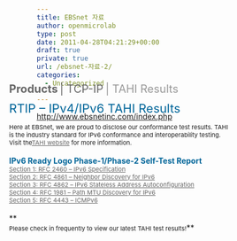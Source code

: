 ```yaml
---
title: EBSnet 자료
author: openmicrolab
type: post
date: 2011-04-28T04:21:29+00:00
draft: true
private: true
url: /ebsnet-자료-2/
categories:
  - Uncategorized

---
```

<http://www.ebsnetinc.com/index.php>  
<SPAN style="WIDOWS: 2; TEXT-TRANSFORM: none; TEXT-INDENT: 0px; BORDER-COLLAPSE: separate; FONT: medium Gulim; WHITE-SPACE: normal; ORPHANS: 2; LETTER-SPACING: normal; COLOR: rgb(0,0,0); WORD-SPACING: 0px; -webkit-border-horizontal-spacing: 0px; -webkit-border-vertical-spacing: 0px; -webkit-text-decorations-in-effect: none; -webkit-text-size-adjust: auto; -webkit-text-stroke-width: 0px" class=Apple-style-span><SPAN style="FONT-FAMILY: Arial, Helvetica, sans-serif; FONT-SIZE: 12px" class=Apple-style-span>  
<DIV style="POSITION: absolute; WIDTH: 400px; HEIGHT: 33px; TOP: 203px; LEFT: 178px" class=c\_sec\_title_box><SPAN style="COLOR: rgb(102,102,102); FONT-SIZE: 20px; FONT-WEIGHT: bold" class=c\_sec\_title><A style="COLOR: rgb(102,102,102); FONT-SIZE: 20px; FONT-WEIGHT: bold; TEXT-DECORATION: none" href="http://www.ebsnetinc.com/products/products.php">Products</A></SPAN><SPAN class=Apple-converted-space>&nbsp;</SPAN><SPAN style="COLOR: rgb(102,102,102); FONT-SIZE: 20px" class=c\_title\_div>|<SPAN class=Apple-converted-space>&nbsp;</SPAN></SPAN><SPAN style="COLOR: rgb(102,102,102); FONT-SIZE: 20px" class=c\_sub\_title><A style="COLOR: rgb(102,102,102); FONT-SIZE: 20px; TEXT-DECORATION: none" href="http://www.ebsnetinc.com/products/tcp_ip.php">TCP-IP</A></SPAN><SPAN class=Apple-converted-space>&nbsp;</SPAN><SPAN style="COLOR: rgb(153,153,153); FONT-SIZE: 20px" class=c\_sub\_title_div>|<SPAN class=Apple-converted-space>&nbsp;</SPAN></SPAN><SPAN style="COLOR: rgb(153,153,153); FONT-SIZE: 20px" class=c\_sub\_title_2><A style="COLOR: rgb(153,153,153); FONT-SIZE: 20px; TEXT-DECORATION: none" href="http://www.ebsnetinc.com/products/tahi_results.php">TAHI Results</A></SPAN></DIV>  
<DIV style="POSITION: absolute; WIDTH: 400px; HEIGHT: 800px; TOP: 237px; LEFT: 178px" class=c_body>  
<SPAN style="COLOR: rgb(0,101,153); FONT-SIZE: 22px" class=c\_product\_title>RTIP &#8211; IPv4/IPv6 TAHI Results<SPAN class=Apple-converted-space>&nbsp;</SPAN></SPAN>

<SPAN style="FONT-SIZE: 11px" class=c\_body\_text>Here at EBSnet, we are proud to disclose our conformance test results. TAHI is the industry standard for IPv6 conformance and interoperability testing. Visit the<A style="COLOR: rgb(102,102,102); TEXT-DECORATION: underline" href="http://www.tahi.org/">TAHI website</A><SPAN class=Apple-converted-space>&nbsp;</SPAN>for more information. </SPAN>  
<SPAN style="COLOR: rgb(0,101,153); FONT-WEIGHT: bold" class=c\_body\_title>  
IPv6 Ready Logo Phase-1/Phase-2 Self-Test Report</SPAN><SPAN class=Apple-converted-space>&nbsp;</SPAN>  
<SPAN style="FONT-SIZE: 11px" class=c\_body\_text><A style="COLOR: rgb(102,102,102); TEXT-DECORATION: underline" href="http://www.ebsnetinc.com/tahi/rtip\_6.0/Self\_Test\_4-0-5/spec.p2/index.html" target=\_blank>Section 1: RFC 2460 &#8211; IPv6 Specification</A><SPAN class=Apple-converted-space>&nbsp;</SPAN>  
<A style="COLOR: rgb(102,102,102); TEXT-DECORATION: underline" href="http://www.ebsnetinc.com/tahi/rtip\_6.0/Self\_Test\_4-0-5/nd.p2/index.html" target=\_blank>Section 2: RFC 4861 &#8211; Neighbor Discovery for IPv6</A><SPAN class=Apple-converted-space>&nbsp;</SPAN>  
<A style="COLOR: rgb(102,102,102); TEXT-DECORATION: underline" href="http://www.ebsnetinc.com/tahi/rtip\_6.0/Self\_Test\_4-0-5/addr.p2/index.html" target=\_blank>Section 3: RFC 4862 &#8211; IPv6 Stateless Address Autoconfiguration</A><SPAN class=Apple-converted-space>&nbsp;</SPAN>  
<A style="COLOR: rgb(102,102,102); TEXT-DECORATION: underline" href="http://www.ebsnetinc.com/tahi/rtip\_6.0/Self\_Test\_4-0-5/pmtu.p2/index.html" target=\_blank>Section 4: RFC 1981 &#8211; Path MTU Discovery for IPv6</A><SPAN class=Apple-converted-space>&nbsp;</SPAN>  
<A style="COLOR: rgb(102,102,102); TEXT-DECORATION: underline" href="http://www.ebsnetinc.com/tahi/rtip\_6.0/Self\_Test\_4-0-5/icmp.p2/index.html" target=\_blank>Section 5: RFC 4443 &#8211; ICMPv6</A><SPAN class=Apple-converted-space>&nbsp;</SPAN>  
</SPAN>  
**  
<SPAN style="FONT-SIZE: 11px" class=c\_body\_text>Please check in frequently to view our latest TAHI test results!</SPAN>**</DIV></SPAN></SPAN>